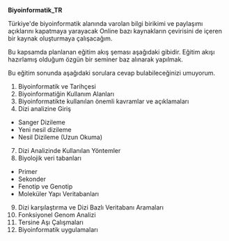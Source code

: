 **Biyoinformatik_TR**

Türkiye'de biyoinformatik alanında varolan bilgi birikimi ve paylaşımı açıklarını kapatmaya yarayacak
Online bazı kaynakların çevirisini de içeren bir kaynak oluşturmaya çalışacağım.

Bu kapsamda planlanan eğitim akış şeması aşağıdaki gibidir. Eğitim akışı hazırlamış olduğum özgün bir seminer baz alınarak yapılmak.


Bu eğitim sonunda aşağıdaki sorulara cevap bulabileceğinizi umuyorum.

1. Biyoinformatik ve Tarihçesi
2. Biyoinformatiğin Kullanım Alanları
3. Biyoinformatikte kullanılan önemli kavramlar ve açıklamaları
5. Dizi analizine Giriş
- Sanger Dizileme
- Yeni nesil dizileme 
- Nesil Dizileme (Uzun Okuma)
7. Dizi Analizinde Kullanılan Yöntemler
8. Biyolojik veri tabanları
- Primer
- Sekonder
- Fenotip ve Genotip
- Moleküler Yapı Veritabanları
9. Dizi karşılaştırma ve Dizi Bazlı Veritabanı Aramaları
10. Fonksiyonel Genom Analizi
11. Tersine Aşı Çalışmaları
12. Biyoinformatik uygulamaları
